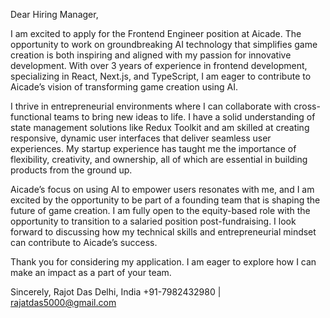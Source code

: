 Dear Hiring Manager,

I am excited to apply for the Frontend Engineer position at Aicade. The opportunity to work on groundbreaking AI technology that simplifies game creation is both inspiring and aligned with my passion for innovative development. With over 3 years of experience in frontend development, specializing in React, Next.js, and TypeScript, I am eager to contribute to Aicade’s vision of transforming game creation using AI.

I thrive in entrepreneurial environments where I can collaborate with cross-functional teams to bring new ideas to life. I have a solid understanding of state management solutions like Redux Toolkit and am skilled at creating responsive, dynamic user interfaces that deliver seamless user experiences. My startup experience has taught me the importance of flexibility, creativity, and ownership, all of which are essential in building products from the ground up.

Aicade’s focus on using AI to empower users resonates with me, and I am excited by the opportunity to be part of a founding team that is shaping the future of game creation. I am fully open to the equity-based role with the opportunity to transition to a salaried position post-fundraising. I look forward to discussing how my technical skills and entrepreneurial mindset can contribute to Aicade’s success.

Thank you for considering my application. I am eager to explore how I can make an impact as a part of your team.

Sincerely,
Rajot Das
Delhi, India
+91-7982432980 | rajatdas5000@gmail.com